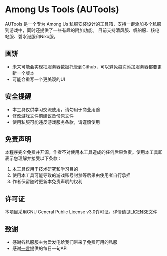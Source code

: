 # Among Us Tools (AUTools)

AUTools 是一个专为 Among Us 私服安装设计的工具箱，支持一键添加多个私服到游戏中，同时还提供了一些有趣的附加功能。
目前支持清风服、帆船服、核电站服、碧水港服和Niko服。

## 画饼

- 未来可能会实现把服务器数据托管到Github，可以避免每次添加服务器都要更新一个版本
- 可能会重写一个更美观的UI

## 安全提醒

- 本工具仅供学习交流使用，请勿用于商业用途
- 修改游戏文件前建议备份原文件
- 使用私服可能违反游戏服务条款，请谨慎使用

## 免责声明

本程序完全免费并开源，作者不对使用本工具造成的任何后果负责。使用本工具即表示您理解并接受以下条款：
1. 本工具仅用于技术研究和学习目的
2. 使用本工具可能导致的游戏账号封禁等后果由使用者自行承担
3. 作者保留随时更新本免责声明的权利

## 许可证

本项目采用GNU General Public License v3.0许可证。详情请见[LICENSE](LICENSE)文件

## 致谢

- 感谢各私服服主为爱发电给我们带来了免费可用的私服
- 感谢[一言](https://hitokoto.cn/)提供的每日一句API
